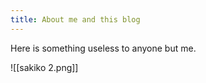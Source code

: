 ```yaml
---
title: About me and this blog
---
```


Here is something useless to anyone but me.

![[sakiko 2.png]]